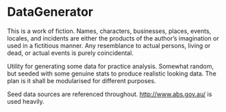 # DataGenerator
This is a work of fiction. Names, characters, businesses, places, events, locales, and incidents are either the products of the author’s imagination or used in a fictitious manner. Any resemblance to actual persons, living or dead, or actual events is purely coincidental.

Utility for generating some data for practice analysis. Somewhat random, but seeded with some genuine stats to produce realistic looking data. The plan is it shall be modularised for different purposes.

Seed data sources are referenced throughout. http://www.abs.gov.au/ is used heavily.
